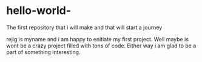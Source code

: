 # hello-world-
The first repository that i will make and that will start a journey 


rejig is myname and i am happy to enitiate my first project. Well maybe is wont 
be a crazy project filled with tons of code. Either way i am glad to be a part of something interesting. 
